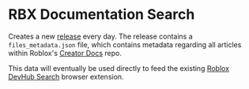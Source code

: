 # RBX Documentation Search

Creates a new [release](https://github.com/Sleitnick/rbx-doc-search/releases/latest) every day. The release contains a `files_metadata.json` file, which contains metadata regarding all articles within Roblox's [Creator Docs](https://github.com/Roblox/creator-docs) repo.

This data will eventually be used directly to feed the existing [Roblox DevHub Search](https://chrome.google.com/webstore/detail/roblox-devhub-search/mejgpalbcgoooijaoomkcmcjeihhlehf) browser extension.
